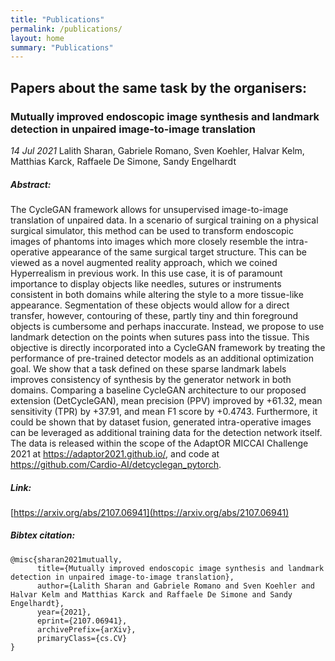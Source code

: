 ```yaml
---
title: "Publications"
permalink: /publications/
layout: home
summary: "Publications"
---
```


<h2 class="divider">Papers about the same task by the organisers:</h2>

<h3><a id="Mutually_improved_endoscopic_image_synthesis_and_landmark_detection_in_unpaired_image-to-image_translation" class="uncolored_link">Mutually improved endoscopic image synthesis and landmark detection in unpaired image-to-image translation</a></h3>
<i>14 Jul 2021</i>  
Lalith Sharan, Gabriele Romano, Sven Koehler, Halvar Kelm, Matthias Karck, Raffaele De Simone, Sandy Engelhardt

##### Abstract:
<div class="smaller-text">
The CycleGAN framework allows for unsupervised image-to-image translation of unpaired data. In a scenario of surgical training on a physical surgical simulator, this method can be used to transform endoscopic images of phantoms into images which more closely resemble the intra-operative appearance of the same surgical target structure. This can be viewed as a novel augmented reality approach, which we coined Hyperrealism in previous work. In this use case, it is of paramount importance to display objects like needles, sutures or instruments consistent in both domains while altering the style to a more tissue-like appearance. Segmentation of these objects would allow for a direct transfer, however, contouring of these, partly tiny and thin foreground objects is cumbersome and perhaps inaccurate. Instead, we propose to use landmark detection on the points when sutures pass into the tissue. This objective is directly incorporated into a CycleGAN framework by treating the performance of pre-trained detector models as an additional optimization goal. We show that a task defined on these sparse landmark labels improves consistency of synthesis by the generator network in both domains. Comparing a baseline CycleGAN architecture to our proposed extension (DetCycleGAN), mean precision (PPV) improved by +61.32, mean sensitivity (TPR) by +37.91, and mean F1 score by +0.4743. Furthermore, it could be shown that by dataset fusion, generated intra-operative images can be leveraged as additional training data for the detection network itself. The data is released within the scope of the AdaptOR MICCAI Challenge 2021 at <a href="https://adaptor2021.github.io/">https://adaptor2021.github.io/</a>, and code at <a href="https://github.com/Cardio-AI/detcyclegan_pytorch">https://github.com/Cardio-AI/detcyclegan_pytorch</a>. 
</div>

##### Link: 
[https://arxiv.org/abs/2107.06941](https://arxiv.org/abs/2107.06941)

##### Bibtex citation:
```
@misc{sharan2021mutually,
      title={Mutually improved endoscopic image synthesis and landmark detection in unpaired image-to-image translation}, 
      author={Lalith Sharan and Gabriele Romano and Sven Koehler and Halvar Kelm and Matthias Karck and Raffaele De Simone and Sandy Engelhardt},
      year={2021},
      eprint={2107.06941},
      archivePrefix={arXiv},
      primaryClass={cs.CV}
}
```